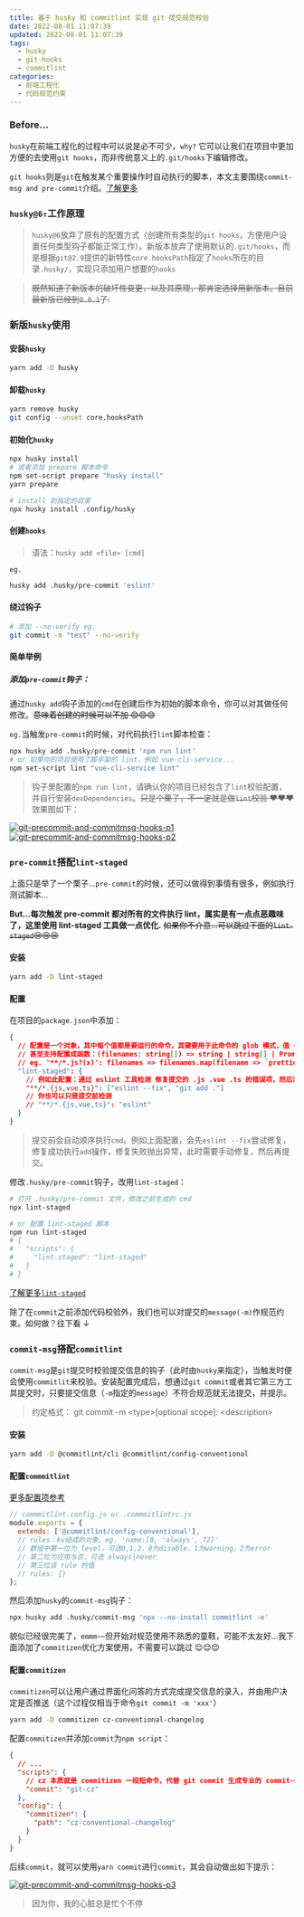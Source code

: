 ```yaml
---
title: 基于 husky 和 commitlint 实现 git 提交规范校验
date: 2022-08-01 11:07:39
updated: 2022-08-01 11:07:39
tags:
  - husky
  - git-hooks
  - commitlint
categories:
  - 前端工程化
  - 代码规范约束
---
```


### Before...

`husky`在前端工程化的过程中可以说是必不可少，`why?` 它可以让我们在项目中更加方便的去使用`git hooks`，而非传统意义上的`.git/hooks`下编辑修改。

`git hooks`则是`git`在触发某个重要操作时自动执行的脚本，本文主要围绕`commit-msg and pre-commit`介绍。[了解更多](https://git-scm.com/docs/githooks)

<!-- more -->

### `husky@6↑`工作原理

> `husky@6`放弃了原有的配置方式（创建所有类型的`git hooks`，方便用户设置任何类型钩子都能正常工作）。新版本放弃了使用默认的`.git/hooks`，而是根据`git@2.9`提供的新特性`core.hooksPath`指定了`hooks`所在的目录`.husky/`，实现只添加用户想要的`hooks`

> ~~既然知道了新版本的破坏性变更，以及其原理，那肯定选择用新版本。目前最新版已经到`8.0.1`了.~~

### **新版`husky`使用**

#### 安装`husky`

```bash
yarn add -D husky
```

#### 卸载`husky`

```bash
yarn remove husky
git config --unset core.hooksPath
```

#### 初始化`husky`

```bash
npx husky install
# 或者添加 prepare 脚本命令
npm set-script prepare "husky install"
yarn prepare

# install 到指定的目录
npx husky install .config/husky
```

#### 创建`hooks`

> 语法：`husky add <file> [cmd]`

`eg.`

```bash
husky add .husky/pre-commit 'eslint'
```

#### 绕过钩子

```bash
# 添加 --no-verify eg.
git commit -m "test" --no-verify
```

#### 简单举例

##### 添加`pre-commit`钩子：

通过`husky add`钩子添加的`cmd`在创建后作为初始的脚本命令，你可以对其做任何修改。~~意味着创建的时候可以不加 😊😊😊~~

`eg.`当触发`pre-commit`的时候，对代码执行`lint`脚本检查：

```bash
npx husky add .husky/pre-commit 'npm run lint'
# or 如果你的项目使用了脚手架的 lint，例如 vue-cli-service...
npm set-script lint "vue-cli-service lint"
```

> 钩子里配置的`npm run lint`，请确认你的项目已经包含了`lint`校验配置，并自行安装`devDependencies`。~~只是个栗子，不一定就是做`lint`校验 ❤❤❤~~ 效果图如下：

[![git-precommit-and-commitmsg-hooks-p1](/images/share/git-precommit-and-commitmsg-hooks/p1.png)](/images/share/git-precommit-and-commitmsg-hooks/p1.png)
[![git-precommit-and-commitmsg-hooks-p2](/images/share/git-precommit-and-commitmsg-hooks/p2.png)](/images/share/git-precommit-and-commitmsg-hooks/p2.png)

### `pre-commit`搭配`lint-staged`

上面只是举了一个栗子...`pre-commit`的时候，还可以做得到事情有很多，例如执行测试脚本...

**But...每次触发 pre-commit 都对所有的文件执行 lint，属实是有一点点恶趣味了，这里使用 lint-staged 工具做一点优化.** ~~如果你不介意...可以跳过下面的`lint-staged`😢😢😢~~

#### 安装

```bash
yarn add -D lint-staged
```

#### 配置

在项目的`package.json`中添加：

```json
{
  // 配置是一个对象，其中每个值都是要运行的命令，其键要用于此命令的 glob 模式，值（cmd）可以是数组，如果是数组，则按顺序运行命令。
  // 甚至支持配置成函数：(filenames: string[]) => string | string[] | Promise<string | string[]>
  // eg. '**/*.js?(x)': filenames => filenames.map(filename => `prettier --write '${filename}'`)
  "lint-staged": {
    // 例如此配置：通过 eslint 工具检测 修复提交的 .js .vue .ts 的错误项，然后添加到暂存区
    "**/*.{js,vue,ts}": ["eslint --fix", "git add ."]
    // 你也可以只是提交前检测
    // "**/*.{js,vue,ts}": "eslint"
  }
}
```

> 提交前会自动顺序执行`cmd`。例如上面配置，会先`eslint --fix`尝试修复，修复成功执行`add`操作，修复失败抛出异常，此时需要手动修复，然后再提交。

修改`.husky/pre-commit`钩子，改用`lint-staged`：

```bash
# 打开 .husky/pre-commit 文件，修改之前生成的 cmd
npx lint-staged

# or 配置 lint-staged 脚本
npm run lint-staged
# {
#   "scripts": {
#     "lint-staged": "lint-staged"
#   }
# }
```

[了解更多`lint-staged`](https://github.com/okonet/lint-staged)

除了在`commit`之前添加代码校验外，我们也可以对提交的`message(-m)`作规范约束。如何做？往下看 ↓

### `commit-msg`搭配`commitlint`

`commit-msg`是`git`提交时校验提交信息的钩子（此时由`husky`来指定），当触发时便会使用`commitlit`来校验。安装配置完成后，想通过`git commit`或者其它第三方工具提交时，只要提交信息（`-m`指定的`message`）不符合规范就无法提交，并提示。

> 约定格式： git commit -m \<type\>[optional scope]: \<description\>

#### 安装

```bash
yarn add -D @commitlint/cli @commitlint/config-conventional
```

#### 配置`commmitlint`

[更多配置项参考](https://github.com/conventional-changelog/commitlint/blob/master/%40commitlint/config-conventional/index.js)

```javascript
// commmitlint.config.js or .commmitlintrc.js
module.exports = {
  extends: ['@commitlint/config-conventional'],
  // rules：kv组成的对象，eg. 'name:[0, 'always', 72]'
  // 数组中第一位为 level，可选0,1,2，0为disable，1为warning，2为error
  // 第二位为应用与否，可选 always|never
  // 第三位该 rule 的值
  // rules: {}
};
```

然后添加`husky`的`commit-msg`钩子：

```bash
npx husky add .husky/commit-msg 'npx --no-install commitlint -e'
```

貌似已经很完美了，`emmm~~`但开始对规范使用不熟悉的童鞋，可能不太友好...我下面添加了`commitizen`优化方案使用，不需要可以跳过 😌😌😌

#### 配置`commitizen`

`commitizen`可以让用户通过界面化问答的方式完成提交信息的录入，并由用户决定是否推送（这个过程仅相当于命令`git commit -m 'xxx'`）

```bash
yarn add -D commitizen cz-conventional-changelog
```

配置`commitizen`并添加`commit`为`npm script`：

```json
{
  // ...
  "scripts": {
    // cz 本质就是 commitizen 一段短命令，代替 git commit 生成专业的 commit-message
    "commit": "git-cz"
  },
  "config": {
    "commitizen": {
      "path": "cz-conventional-changelog"
    }
  }
}
```

后续`commit`，就可以使用`yarn commit`进行`commit`，其会自动做出如下提示：

[![git-precommit-and-commitmsg-hooks-p3](/images/share/git-precommit-and-commitmsg-hooks/p3.png)](/images/share/git-precommit-and-commitmsg-hooks/p3.png)

<div class="warning">

> 因为你，我的心脏总是忙个不停

</div>
